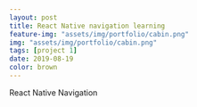 ```yaml
---
layout: post
title: React Native navigation learning
feature-img: "assets/img/portfolio/cabin.png"
img: "assets/img/portfolio/cabin.png"
tags: [project 1]
date: 2019-08-19
color: brown
---
```


React Native Navigation

